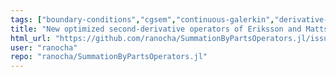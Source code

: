 ```yaml
---
tags: ["boundary-conditions","cgsem","continuous-galerkin","derivative-operator","dgsem","discontinuous-galerkin","enhancement","finite-difference","fourier","hacktoberfest","julia","sbp","summation-by-parts"]
title: "New optimized second-derivative operators of Eriksson and Mattsson (2022)"
html_url: "https://github.com/ranocha/SummationByPartsOperators.jl/issues/173"
user: "ranocha"
repo: "ranocha/SummationByPartsOperators.jl"
---
```


